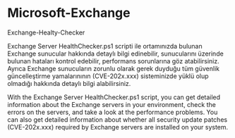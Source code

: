 # Microsoft-Exchange
Exchange-Healty-Checker

Exchange Server HealthChecker.ps1 scripti ile ortamınızda bulunan Exchange sunucular hakkında detaylı bilgi edinebilir, sunucularını üzerinde bulunan hataları kontrol edebilir, performans sorunlarına göz atabilirsiniz. Ayrıca Exchange sunucuların zorunlu olarak gerek duyduğu tüm güvenlik güncelleştirme yamalarınının (CVE-202x.xxx) sisteminizde yüklü olup olmadığı hakkında detaylı bilgi alabilirsiniz.

With the Exchange Server HealthChecker.ps1 script, you can get detailed information about the Exchange servers in your environment, check the errors on the servers, and take a look at the performance problems. You can also get detailed information about whether all security update patches (CVE-202x.xxx) required by Exchange servers are installed on your system.
